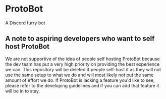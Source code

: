 # ProtoBot

A Discord furry bot

## A note to aspiring developers who want to self host ProtoBot

We are not supportive of the idea of people self hosting ProtoBot because the dev team has put a very high priority on providing the best experience we can. This repository will be deleted if people self-host it as they will not use the same setup to what we do and will most likely not put the same amount of effort we do. If ProtoBot is lacking a feature you'd like to see, please refer to the developing guidelines and if you can add that feature it will be in to stay.
